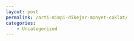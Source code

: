 ```yaml
---
layout: post
permalink: /arti-mimpi-dikejar-monyet-coklat/
categories:
    - Uncategorized
---
```


